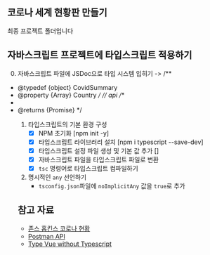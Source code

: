 ## 코로나 세계 현황판 만들기

최종 프로젝트 폴더입니다

## 자바스크립트 프로젝트에 타입스크립트 적용하기

0. 자바스크립트 파일에 JSDoc으로 타입 시스템 입히기
 -> /**
 * @typedef {object} CovidSummary
 * @property {Array<object>} Country
 */
// api
/**
 * 
 * @returns {Promise<CovidSummary>}
 */

1. 타입스크립트의 기본 환경 구성
    - [x] NPM 초기화 [npm init -y]
    - [x] 타입스크립트 라이브러리 설치 [npm i typescript --save-dev]
    - [x] 타입스크립트 설정 파일 생성 및 기본 값 추가 []
    - [x] 자바스크립트 파일을 타입스크립트 파일로 변환
    - [x] `tsc` 명령어로 타입스크립트 컴파일하기

2. 명시적인 `any` 선언하기
    - `tsconfig.json`파일에 `noImplicitAny` 값을 `true`로 추가

## 참고 자료

- [존스 홉킨스 코로나 현황](https://www.arcgis.com/apps/opsdashboard/index.html#/bda7594740fd40299423467b48e9ecf6)
- [Postman API](https://documenter.getpostman.com/view/10808728/SzS8rjbc?version=latest#27454960-ea1c-4b91-a0b6-0468bb4e6712)
- [Type Vue without Typescript](https://blog.usejournal.com/type-vue-without-typescript-b2b49210f0b)